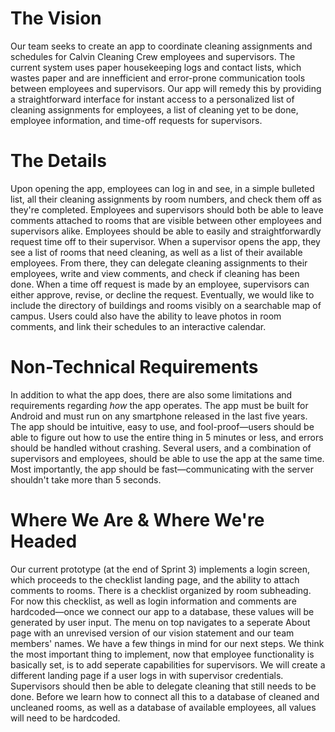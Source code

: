 # The Vision
Our team seeks to create an app to coordinate cleaning assignments and schedules for Calvin Cleaning Crew employees and supervisors. The current system uses paper housekeeping logs and contact lists, which wastes paper and are innefficient and error-prone communication tools between employees and supervisors. Our app will remedy this by providing a straightforward interface for instant access to a personalized list of cleaning assignments for employees, a list of cleaning yet to be done, employee information, and time-off requests for supervisors.
# The Details
Upon opening the app, employees can log in and see, in a simple bulleted list, all their cleaning assignments by room numbers, and check them off as they're completed. Employees and supervisors should both be able to leave comments attached to rooms that are visible between other employees and supervisors alike. Employees should be able to easily and straightforwardly request time off to their supervisor.
When a supervisor opens the app, they see a list of rooms that need cleaning, as well as a list of their available employees. From there, they can delegate cleaning assignments to their employees, write and view comments, and check if cleaning has been done. When a time off request is made by an employee, supervisors can either approve, revise, or decline the request.
Eventually, we would like to include the directory of buildings and rooms visibly on a searchable map of campus. Users could also have the ability to leave photos in room comments, and link their schedules to an interactive calendar.
# Non-Technical Requirements
In addition to what the app does, there are also some limitations and requirements regarding <i>how</i> the app operates. The app must be built for Android and must run on any smartphone released in the last five years. The app should be intuitive, easy to use, and fool-proof—users should be able to figure out how to use the entire thing in 5 minutes or less, and errors should be handled without crashing. Several users, and a combination of supervisors and employees, should be able to use the app at the same time. Most importantly, the app should be fast—communicating with the server shouldn't take more than 5 seconds.
# Where We Are & Where We're Headed
Our current prototype (at the end of Sprint 3) implements a login screen, which proceeds to the checklist landing page, and the ability to attach comments to rooms. There is a checklist organized by room subheading. For now this checklist, as well as login information and comments are hardcoded—once we connect our app to a database, these values will be generated by user input. The menu on top navigates to a seperate About page with an unrevised version of our vision statement and our team members' names.
We have a few things in mind for our next steps. We think the most important thing to implement, now that employee functionality is basically set, is to add seperate capabilities for supervisors. We will create a different landing page if a user logs in with supervisor credentials. Supervisors should then be able to delegate cleaning that still needs to be done. Before we learn how to connect all this to a database of cleaned and uncleaned rooms, as well as a database of available employees, all values will need to be hardcoded.
